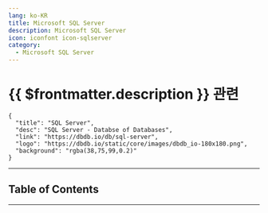 ```yaml
---
lang: ko-KR
title: Microsoft SQL Server
description: Microsoft SQL Server
icon: iconfont icon-sqlserver
category:
  - Microsoft SQL Server
---
```


# {{ $frontmatter.description }} 관련

```component VPCard
{
  "title": "SQL Server",
  "desc": "SQL Server - Databse of Databases",
  "link": "https://dbdb.io/db/sql-server",
  "logo": "https://dbdb.io/static/core/images/dbdb_io-180x180.png",
  "background": "rgba(38,75,99,0.2)"
}
```

<ShieldsGroup logos="microsoftsqlserver"/>

---

## Table of Contents

<ToCLocal basePath="/data-science/mssql/" />

---

<TagLinks />